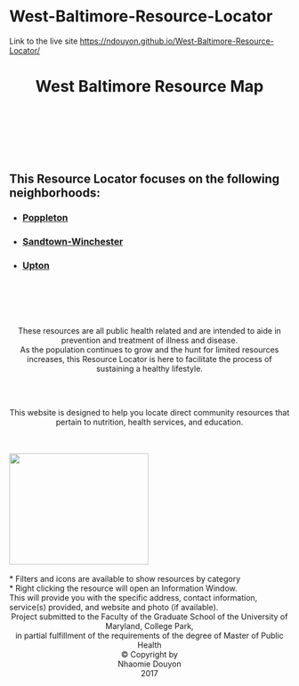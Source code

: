 # West-Baltimore-Resource-Locator

Link to the live site https://ndouyon.github.io/West-Baltimore-Resource-Locator/

<body>

<div class="container">


<header>
<h1 style="text-align:center;">West Baltimore Resource Map</h1>
</header>

<nav>
<br>
<br>
<br>
<h2>This Resource Locator focuses on the following neighborhoods:</h2>


 <ul>
    <li> <h3><a href="https://drive.google.com/file/d/0B6aPUI0RO4tNT1FIUnNPOE1NMVk/view?usp=sharing">Poppleton</a></li> </h3>
    <li> <h3><a href="file:///Users/ndouyon/Desktop/SandtownWinchesterMap.html">Sandtown-Winchester</a></li> </h3>
    <li> <h3><a href="file:///Users/ndouyon/Desktop/UptonMap.html">Upton</a></li> </h3>
  </ul>


</nav>



<article>
<br>
<br>
<br>
<br>
<p style="text-align:center;">These resources are all public health related and are intended to aide in prevention and treatment of illness and disease. <br> 
As the population continues to grow and the hunt for limited resources increases, this Resource Locator is here to facilitate the process of sustaining a healthy lifestyle.<br>
</p>

<br>
<br>
<p style="text-align:center;">This website is designed to help you locate direct community resources that pertain to nutrition, health services, and education. 
</p>
<br>
<br>
<img src="https://drive.google.com/file/d/0B6aPUI0RO4tNVmg5X0pqZFNMb2s/view?usp=sharing"  style="width:250px;height:200px;"><br>

<br>
* Filters and icons are available to show resources by category <br>
* Right clicking the resource will open an Information Window.<br>
 This will provide you with the specific address, contact information, service(s) provided, and website and photo (if available). 
</article>




</BODY>


<footer style=text-align:center;”> Project submitted to the Faculty of the Graduate School of the University of Maryland, College Park, <br>
in partial fulfillment of the requirements of the degree of Master of Public Health<br>
© Copyright by<br>
Nhaomie Douyon<br>
2017

</footer>


</HTML>
